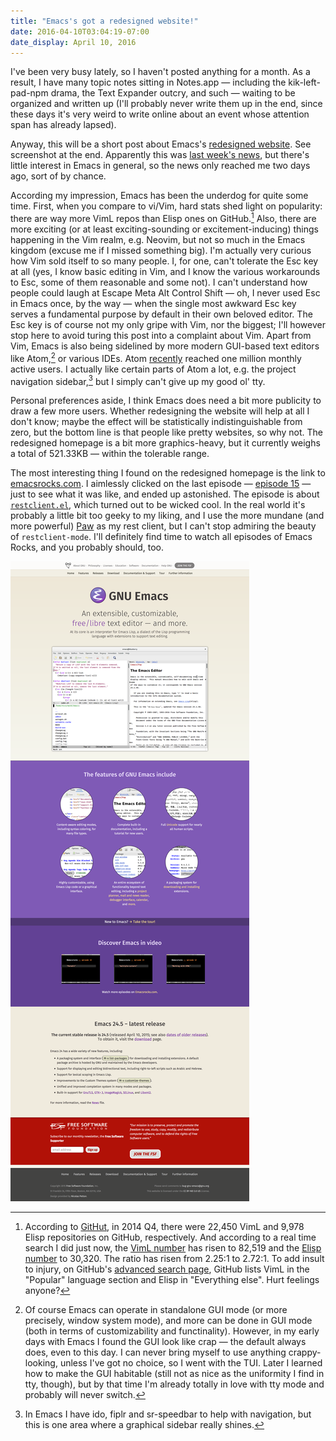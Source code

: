 ```yaml
---
title: "Emacs's got a redesigned website!"
date: 2016-04-10T03:04:19-07:00
date_display: April 10, 2016
---
```


I've been very busy lately, so I haven't posted anything for a month. As a result, I have many topic notes sitting in Notes.app — including the kik-left-pad-npm drama, the Text Expander outcry, and such — waiting to be organized and written up (I'll probably never write them up in the end, since these days it's very weird to write online about an event whose attention span has already lapsed).

Anyway, this will be a short post about Emacs's [redesigned website](https://gnu.org/software/emacs/). See screenshot at the end. Apparently this was [last week's news](https://twitter.com/NicolasPetton/status/714854524108800000), but there's little interest in Emacs in general, so the news only reached me two days ago, sort of by chance.

According my impression, Emacs has been the underdog for quite some time. First, when you compare to vi/Vim, hard stats shed light on popularity: there are way more VimL repos than Elisp ones on GitHub.[^github] Also, there are more exciting (or at least exciting-sounding or excitement-inducing) things happening in the Vim realm, e.g. Neovim, but not so much in the Emacs kingdom (excuse me if I missed something big). I'm actually very curious how Vim sold itself to so many people. I, for one, can't tolerate the Esc key at all (yes, I know basic editing in Vim, and I know the various workarounds to Esc, some of them reasonable and some not). I can't understand how people could laugh at Escape Meta Alt Control Shift — oh, I never used Esc in Emacs once, by the way — when the single most awkward Esc key serves a fundamental purpose by default in their own beloved editor. The Esc key is of course not my only gripe with Vim, nor the biggest; I'll however stop here to avoid turing this post into a complaint about Vim. Apart from Vim, Emacs is also being sidelined by more modern GUI-based text editors like Atom,[^emacs-gui] or various IDEs. Atom [recently](http://blog.atom.io/2016/03/28/atom-reaches-1m-users.html) reached one million monthly active users. I actually like certain parts of Atom a lot, e.g. the project navigation sidebar,[^navigation] but I simply can't give up my good ol' tty.

Personal preferences aside, I think Emacs does need a bit more publicity to draw a few more users. Whether redesigning the website will help at all I don't know; maybe the effect will be statistically indistinguishable from zero, but the bottom line is that people like pretty websites, so why not. The redesigned homepage is a bit more graphics-heavy, but it currently weighs a total of 521.33KB — within the tolerable range.

The most interesting thing I found on the redesigned homepage is the link to [emacsrocks.com](http://emacsrocks.com). I aimlessly clicked on the last episode — [episode 15](http://emacsrocks.com/e15.html) — just to see what it was like, and ended up astonished. The episode is about [`restclient.el`](https://github.com/pashky/restclient.el), which turned out to be wicked cool. In the real world it's probably a little bit too geeky to my liking, and I use the more mundane (and more powerful) [Paw](https://luckymarmot.com/paw) as my rest client, but I can't stop admiring the beauty of `restclient-mode`. I'll definitely find time to watch all episodes of Emacs Rocks, and you probably should, too.

![|720| A scaled down screenshot of the redesigned [gnu.org/software/emacs](https://gnu.org/software/emacs/). Full screenshot on my 2880x1800 MBP is [here](/img/20160409-emacs-website-screenshot.png). Actually I lied a bit — the screenshots were taken with [`pageres`](https://github.com/sindresorhus/pageres), so I could have specified any resolution.](/img/20160409-emacs-website-screenshot-half-size.png)


[^github]: According to [GitHut](http://githut.info/), in 2014 Q4, there were 22,450 VimL and 9,978 Elisp repositories on GitHub, respectively. And according to a real time search I did just now, the [VimL number](https://github.com/search?q=language%3AVimL) has risen to 82,519 and the [Elisp number](https://github.com/search?q=language%3AElisp) to 30,320. The ratio has risen from 2.25:1 to 2.72:1. To add insult to injury, on GitHub's [advanced search page](https://github.com/search/advanced), GitHub lists VimL in the "Popular" language section and Elisp in "Everything else". Hurt feelings anyone?

[^emacs-gui]: Of course Emacs can operate in standalone GUI mode (or more precisely, window system mode), and more can be done in GUI mode (both in terms of customizability and functinality). However, in my early days with Emacs I found the GUI look like crap — the default always does, even to this day. I can never bring myself to use anything crappy-looking, unless I've got no choice, so I went with the TUI. Later I learned how to make the GUI habitable (still not as nice as the uniformity I find in tty, though), but by that time I'm already totally in love with tty mode and probably will never switch.

[^navigation]: In Emacs I have ido, fiplr and sr-speedbar to help with navigation, but this is one area where a graphical sidebar really shines.
